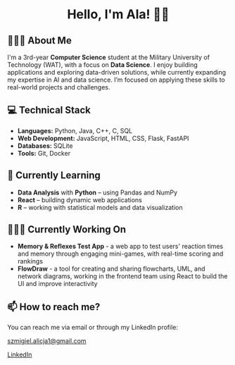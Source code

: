 <h1 align="center">Hello, I'm Ala! 👋🏻 </h1>


## 🙋🏼‍♀️ About Me
I'm a 3rd-year **Computer Science** student at the Military University of Technology (WAT), with a focus on **Data Science**.
I enjoy building applications and exploring data-driven solutions, while currently expanding my expertise in AI and data science. 
I’m focused on applying these skills to real-world projects and challenges.

## 💻 Technical Stack
- **Languages:** Python, Java, C++, C, SQL
- **Web Development:** JavaScript, HTML, CSS, Flask, FastAPI
- **Databases:** SQLite
- **Tools:** Git, Docker

## 🌱 Currently Learning
- **Data Analysis** with **Python** – using Pandas and NumPy
- **React** – building dynamic web applications
- **R** – working with statistical models and data visualization

## 👩🏼‍💻 Currently Working On 
- **Memory & Reflexes Test App** - a web app to test users' reaction times and memory through engaging mini-games, with real-time scoring and rankings
- **FlowDraw** - a tool for creating and sharing flowcharts, UML, and network diagrams, working in the frontend team using React to build the UI and improve interactivity

## 📫 How to reach me? 
You can reach me via email or through my LinkedIn profile:

[szmigiel.alicja1@gmail.com](szmigiel.alicja1@gmail.com)

[LinkedIn](https://www.linkedin.com/in/alicjaszmigiel/)
